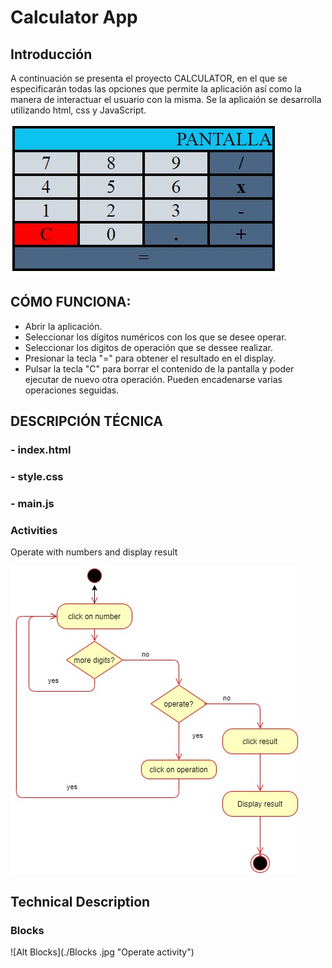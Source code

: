 # Calculator App

## Introducción
A continuación se presenta el proyecto CALCULATOR, en el que se especificarán todas las opciones que permite la aplicación así como la manera de interactuar el usuario con la misma. Se la aplicaión se desarrolla utilizando html, css y JavaScript.

![Alt Calculator](./calculator.jpg "Calculator App")

## CÓMO FUNCIONA:
- Abrir la aplicación.
- Seleccionar los dígitos numéricos con los que se desee operar.
- Seleccionar los dígitos de operación que se dessee realizar.
- Presionar la tecla "=" para obtener el resultado en el display.
- Pulsar la tecla "C" para borrar el contenido de la pantalla y poder ejecutar de nuevo otra operación.
Pueden encadenarse varias operaciones seguidas.

## DESCRIPCIÓN TÉCNICA

### - index.html

### - style.css

### - main.js


### Activities
Operate with numbers and display result

![Alt Operate activity](./Activities.jpg "Operate activity")

## Technical Description
### Blocks
![Alt Blocks](./Blocks
.jpg "Operate activity")